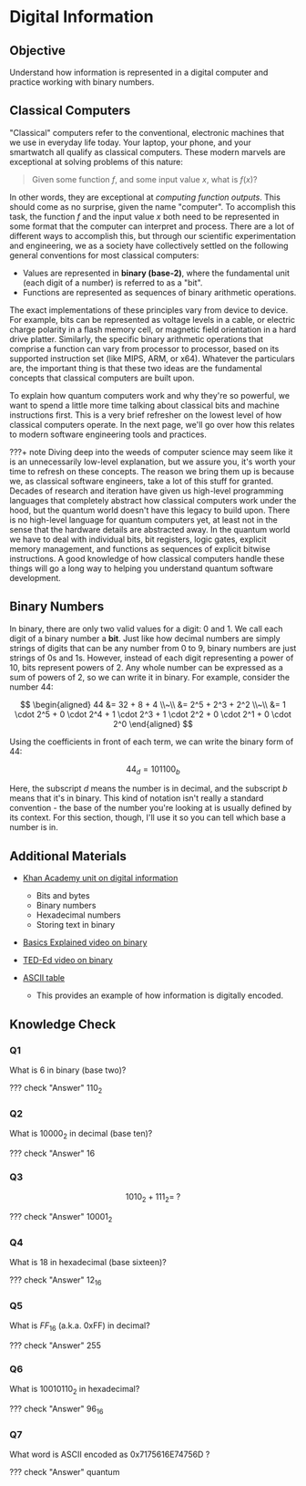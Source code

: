 # Digital Information

## Objective

Understand how information is represented in a digital computer and practice working with binary numbers.

## Classical Computers

"Classical" computers refer to the conventional, electronic machines that we use in everyday life today.
Your laptop, your phone, and your smartwatch all qualify as classical computers.
These modern marvels are exceptional at solving problems of this nature:

> Given some function $f$, and some input value $x$, what is $f(x)$?

In other words, they are exceptional at *computing function outputs*.
This should come as no surprise, given the name "computer".
To accomplish this task, the function $f$ and the input value $x$ both need to be represented in some format that the computer can interpret and process.
There are a lot of different ways to accomplish this, but through our scientific experimentation and engineering, we as a society have collectively settled on the following general conventions for most classical computers:

- Values are represented in **binary (base-2)**, where the fundamental unit (each digit of a number) is referred to as a "bit".
- Functions are represented as sequences of binary arithmetic operations.

The exact implementations of these principles vary from device to device.
For example, bits can be represented as voltage levels in a cable, or electric charge polarity in a flash memory cell, or magnetic field orientation in a hard drive platter.
Similarly, the specific binary arithmetic operations that comprise a function can vary from processor to processor, based on its supported instruction set (like MIPS, ARM, or x64).
Whatever the particulars are, the important thing is that these two ideas are the fundamental concepts that classical computers are built upon.

To explain how quantum computers work and why they're so powerful, we want to spend a little more time talking about classical bits and machine instructions first.
This is a very brief refresher on the lowest level of how classical computers operate.
In the next page, we'll go over how this relates to modern software engineering tools and practices.

???+ note
    Diving deep into the weeds of computer science may seem like it is an unnecessarily low-level explanation, but we assure you, it's worth your time to refresh on these concepts.
    The reason we bring them up is because we, as classical software engineers, take a lot of this stuff for granted.
    Decades of research and iteration have given us high-level programming languages that completely abstract how classical computers work under the hood, but the quantum world doesn't have this legacy to build upon.
    There is no high-level language for quantum computers yet, at least not in the sense that the hardware details are abstracted away.
    In the quantum world we have to deal with individual bits, bit registers, logic gates, explicit memory management, and functions as sequences of explicit bitwise instructions.
    A good knowledge of how classical computers handle these things will go a long way to helping you understand quantum software development.

## Binary Numbers

In binary, there are only two valid values for a digit: 0 and 1.
We call each digit of a binary number a **bit**.
Just like how decimal numbers are simply strings of digits that can be any number from 0 to 9, binary numbers are just strings of 0s and 1s.
However, instead of each digit representing a power of 10, bits represent powers of 2.
Any whole number can be expressed as a sum of powers of 2, so we can write it in binary.
For example, consider the number 44:

$$
\begin{aligned}
44 &= 32 + 8 + 4
\\~\\
&= 2^5 + 2^3 + 2^2
\\~\\
&= 1 \cdot 2^5 + 0 \cdot 2^4 + 1 \cdot 2^3 + 1 \cdot 2^2 + 0 \cdot 2^1 + 0 \cdot 2^0
\end{aligned}
$$

Using the coefficients in front of each term, we can write the binary form of 44:

$$
44_d = 101100_b
$$

Here, the subscript $d$ means the number is in decimal, and the subscript $b$ means that it's in binary.
This kind of notation isn't really a standard convention - the base of the number you're looking at is usually defined by its context.
For this section, though, I'll use it so you can tell which base a number is in.

## Additional Materials

- [Khan Academy unit on digital information](https://www.khanacademy.org/computing/computers-and-internet/xcae6f4a7ff015e7d:digital-information)

    - Bits and bytes
    - Binary numbers
    - Hexadecimal numbers
    - Storing text in binary

- [Basics Explained video on binary](https://youtu.be/Xpk67YzOn5w)

- [TED-Ed video on binary](https://youtu.be/wgbV6DLVezo)

- [ASCII table](http://www.asciitable.com/)

    - This provides an example of how information is digitally encoded.

## Knowledge Check

### Q1

What is $6$ in binary (base two)?

??? check "Answer"
    $110_2$

### Q2

What is $10000_2$ in decimal (base ten)?

??? check "Answer"
    $16$

### Q3

$$
1010_2 + 111_2 = \; ?
$$

??? check "Answer"
    $10001_2$

### Q4

What is $18$ in hexadecimal (base sixteen)?

??? check "Answer"
    $12_{16}$

### Q5

What is $FF_{16}$ (a.k.a. 0xFF) in decimal?

??? check "Answer"
    $255$

### Q6

What is $1001 0110_2$ in hexadecimal?

??? check "Answer"
    $96_{16}$

### Q7

What word is ASCII encoded as 0x7175616E74756D ?

??? check "Answer"
    quantum
